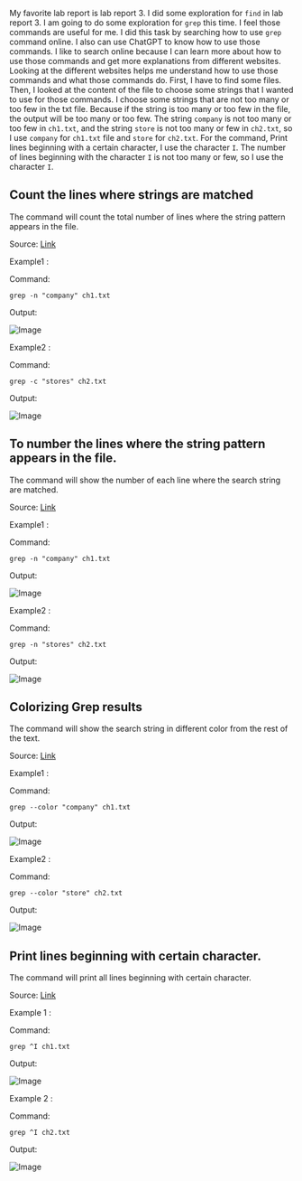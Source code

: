 My favorite lab report is lab report 3. I did some exploration for `find` in lab report 3. I am going to do some exploration for `grep` this time. I feel those commands are useful for me. I did this task by searching how to use `grep` command online. I also can use ChatGPT to know how to use those commands. I like to search online because I can learn more about how to use those commands and get more explanations from different websites. Looking at the different websites helps me understand how to use those commands and what those commands do. First, I have to find some files. Then, I looked at the content of the file to choose some strings that I wanted to use for those commands. I choose some strings that are not too many or too few in the txt file. Because if the string is too many or too few in the file, the output will be too many or too few. The string `company` is not too many or too few in `ch1.txt`, and the string `store` is not too many or few in `ch2.txt`, so I use `company` for `ch1.txt` file and `store` for `ch2.txt`. For the command, Print lines beginning with a certain character, I use the character `I`. The number of lines beginning with the character `I` is not too many or few, so I use the character `I`.

## Count the lines where strings are matched

The command will count the total number of lines where the string pattern appears in the file.

Source: [Link](https://www.digitalocean.com/community/tutorials/grep-command-in-linux-unix)


Example1 :

Command: 

```grep -n "company" ch1.txt```

Output:

![Image](1-1.png)

Example2 :

Command: 

```grep -c "stores" ch2.txt```

Output:

![Image](1-2.png)

## To number the lines where the string pattern appears in the file.

The command will show the number of each line where the search string are matched.

Source: [Link](https://www.digitalocean.com/community/tutorials/grep-command-in-linux-unix)

Example1 :

Command:

 ```grep -n "company" ch1.txt```

Output:

![Image](2-1.png)


Example2 :

Command: 

```grep -n "stores" ch2.txt```

Output:

![Image](2-2.png)

## Colorizing Grep results

The command will show the search string in different color from the rest of the text.

Source: [Link](https://www.digitalocean.com/community/tutorials/grep-command-in-linux-unix)


Example1 :

Command:

```grep --color "company" ch1.txt```

Output:

![Image](3-1.png)

Example2 :

Command:

```grep --color "store" ch2.txt```

Output:

![Image](3-2.png)

## Print lines beginning with certain character.

The command will print all lines beginning with certain character.

Source: [Link](https://www.digitalocean.com/community/tutorials/grep-command-in-linux-unix)

Example 1 :

Command:

```grep ^I ch1.txt```

Output: 

![Image](4-1.png)

Example 2 :

Command:

```grep ^I ch2.txt```

Output:

![Image](4-2.png)
